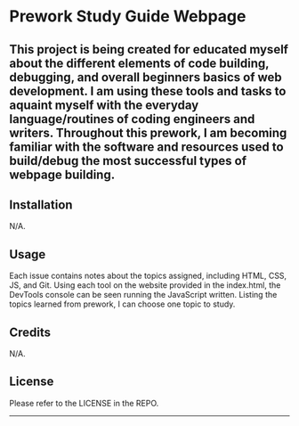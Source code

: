 # Prework Study Guide Webpage

## This project is being created for educated myself about the different elements of code building, debugging, and overall beginners basics of web development. I am using these tools and tasks to aquaint myself with the everyday language/routines of coding engineers and writers. Throughout this prework, I am becoming familiar with the software and resources used to build/debug the most successful types of webpage building.


## Installation

N/A.

## Usage

Each issue contains notes about the topics assigned, including HTML, CSS, JS, and Git. Using each tool on the website provided in the index.html, the DevTools console can be seen running the JavaScript written. Listing the topics learned from prework, I can choose one topic to study.


## Credits

N/A.

## License

Please refer to the LICENSE in the REPO.

---

